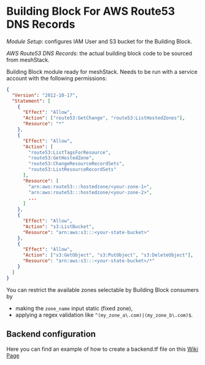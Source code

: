 # Building Block For AWS Route53 DNS Records

*Module Setup*: configures IAM User and S3 bucket for the Building Block.

*AWS Route53 DNS Records*: the actual building block code to be sourced from meshStack.


Building Block module ready for meshStack.
Needs to be run with a service account with the following permissions:

```json
{
  "Version": "2012-10-17",
  "Statement": [
    {
      "Effect": "Allow",
      "Action": ["route53:GetChange", "route53:ListHostedZones"],
      "Resource": "*"
    },
    {
      "Effect": "Allow",
      "Action": [
        "route53:ListTagsForResource",
        "route53:GetHostedZone",
        "route53:ChangeResourceRecordSets",
        "route53:ListResourceRecordSets"
      ],
      "Resource": [
        "arn:aws:route53:::hostedzone/<your-zone-1>",
        "arn:aws:route53:::hostedzone/<your-zone-2>",
        ...
      ]
    },
    {
      "Effect": "Allow",
      "Action": "s3:ListBucket",
      "Resource": "arn:aws:s3:::<your-state-bucket>"
    },
    {
      "Effect": "Allow",
      "Action": ["s3:GetObject", "s3:PutObject", "s3:DeleteObject"],
      "Resource": "arn:aws:s3:::<your-state-bucket>/*"
    }
  ]
}
```

You can restrict the available zones selectable by Building Block consumers by
- making the `zone_name` input static (fixed zone),
- applying a regex validation like `^(my_zone_a\.com)|(my_zone_b\.com)$`.

## Backend configuration
Here you can find an example of how to create a backend.tf file on this [Wiki Page](https://github.com/meshcloud/building-blocks/wiki/%5BUser-Guide%5D-Setting-up-the-Backend-for-terraform-state#how-to-configure-backendtf-file-for-these-providers)